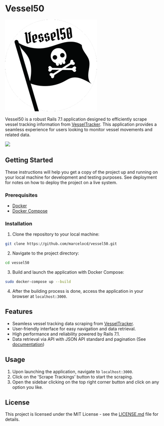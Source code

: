 # Vessel50

![Vessel50 Logo](logo.png)

Vessel50 is a robust Rails 7.1 application designed to efficiently scrape vessel tracking information from [VesselTracker](https://www.vesseltracker.com/en/vessels.html). This application provides a seamless experience for users looking to monitor vessel movements and related data.

![](vessel50.gif)

## Getting Started

These instructions will help you get a copy of the project up and running on your local machine for development and testing purposes. See deployment for notes on how to deploy the project on a live system.

### Prerequisites

- [Docker](https://www.docker.com/)
- [Docker Compose](https://docs.docker.com/compose/)

### Installation

1. Clone the repository to your local machine:

```sh
git clone https://github.com/marcelocd/vessel50.git
```

2. Navigate to the project directory:

```sh
cd vessel50
```

3. Build and launch the application with Docker Compose:

```sh
sudo docker-compose up --build
```

4. After the building process is done, access the application in your browser at `localhost:3000`.

## Features

- Seamless vessel tracking data scraping from [VesselTracker](https://www.vesseltracker.com/en/vessels.html).
- User-friendly interface for easy navigation and data retrieval.
- High performance and reliability powered by Rails 7.1.
- Data retrieval via API with JSON API standard and pagination (See [documentation](https://app.swaggerhub.com/apis-docs/marcelocd/vessel50/1.0.0))

## Usage

1. Upon launching the application, navigate to `localhost:3000`.
2. Click on the 'Scrape Trackings' button to start the scraping.
3. Open the sidebar clicking on the top right corner button and click on any option you like.

## License

This project is licensed under the MIT License - see the [LICENSE.md](LICENSE.md) file for details.
